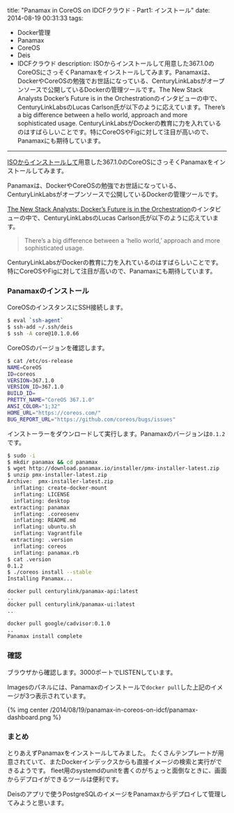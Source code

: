 title: "Panamax in CoreOS on IDCFクラウド - Part1: インストール"
date: 2014-08-19 00:31:33
tags:
 - Docker管理
 - Panamax
 - CoreOS
 - Deis
 - IDCFクラウド
description: ISOからインストールして用意した367.1.0のCoreOSにさっそくPanamaxをインストールしてみます。Panamaxは、DockerやCoreOSの勉強でお世話になっている、CenturyLinkLabsがオープンソースで公開しているDockerの管理ツールです。The New Stack Analysts Docker’s Future is in the Orchestrationのインタビューの中で、CenturyLinkLabsのLucas Carlson氏が以下のように応えています。There’s a big difference between a hello world, approach and more sophisticated usage. CenturyLinkLabsがDockerの教育に力を入れているのはすばらしいことです。特にCoreOSやFigに対して注目が高いので、Panamaxにも期待しています。
---

[ISOからインストールして](/2014/08/18/idcf-coreos-install-from-iso/)用意した367.1.0のCoreOSにさっそくPanamaxをインストールしてみます。

Panamaxは、DockerやCoreOSの勉強でお世話になっている、CenturyLinkLabsがオープンソースで公開しているDockerの管理ツールです。

[The New Stack Analysts: Docker’s Future is in the Orchestration](http://thenewstack.io/the-new-stack-analysts-dockers-future-is-in-the-orchestration/)のインタビューの中で、CenturyLinkLabsのLucas Carlson氏が以下のように応えています。
> There’s a big difference between a ‘hello world,’ approach and more sophisticated usage. 

CenturyLinkLabsがDockerの教育に力を入れているのはすばらしいことです。特にCoreOSやFigに対して注目が高いので、Panamaxにも期待しています。

<!-- more -->

### Panamaxのインストール

CoreOSのインスタンスにSSH接続します。

``` bash
$ eval `ssh-agent`
$ ssh-add ~/.ssh/deis
$ ssh -A core@10.1.0.66
```

CoreOSのバージョンを確認します。

``` bash
$ cat /etc/os-release
NAME=CoreOS
ID=coreos
VERSION=367.1.0
VERSION_ID=367.1.0
BUILD_ID=
PRETTY_NAME="CoreOS 367.1.0"
ANSI_COLOR="1;32"
HOME_URL="https://coreos.com/"
BUG_REPORT_URL="https://github.com/coreos/bugs/issues"
```

インストーラーをダウンロードして実行します。Panamaxのバージョンは`0.1.2`です。

``` bash
$ sudo -i
$ mkdir panamax && cd panamax
$ wget http://download.panamax.io/installer/pmx-installer-latest.zip
$ unzip pmx-installer-latest.zip
Archive:  pmx-installer-latest.zip
  inflating: create-docker-mount
  inflating: LICENSE
  inflating: desktop
 extracting: panamax
  inflating: .coreosenv
  inflating: README.md
  inflating: ubuntu.sh
  inflating: Vagrantfile
 extracting: .version
  inflating: coreos
  inflating: panamax.rb
$ cat .version
0.1.2
$ ./coreos install --stable
Installing Panamax...

docker pull centurylink/panamax-api:latest
..
docker pull centurylink/panamax-ui:latest
..

docker pull google/cadvisor:0.1.0
..
Panamax install complete
```

### 確認

ブラウザから確認します。3000ポートでLISTENしています。

Imagesのパネルには、Panamaxのインストールで`docker pull`した上記のイメージが3つ表示されています。

{% img center /2014/08/19/panamax-in-coreos-on-idcf/panamax-dashboard.png %}

### まとめ

とりあえずPanamaxをインストールしてみました。
たくさんテンプレートが用意されていて、またDockerインデックスからも直接イメージの検索と実行ができるようです。
fleet用のsystemdのunitを書くのがちょっと面倒なときに、画面からデプロイができるツールは便利です。

Deisのアプリで使うPostgreSQLのイメージをPanamaxからデプロイして管理してみようと思います。



